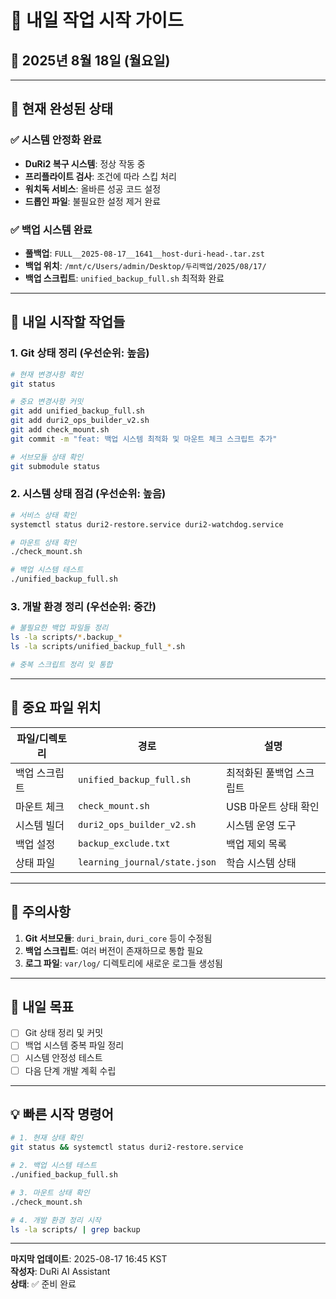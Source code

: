 # 🚀 **내일 작업 시작 가이드** 
## 📅 2025년 8월 18일 (월요일)

---

## 🎯 **현재 완성된 상태**

### ✅ **시스템 안정화 완료**
- **DuRi2 복구 시스템**: 정상 작동 중
- **프리플라이트 검사**: 조건에 따라 스킵 처리
- **워치독 서비스**: 올바른 성공 코드 설정
- **드롭인 파일**: 불필요한 설정 제거 완료

### ✅ **백업 시스템 완료**
- **풀백업**: `FULL__2025-08-17__1641__host-duri-head-.tar.zst`
- **백업 위치**: `/mnt/c/Users/admin/Desktop/두리백업/2025/08/17/`
- **백업 스크립트**: `unified_backup_full.sh` 최적화 완료

---

## 🔧 **내일 시작할 작업들**

### 1. **Git 상태 정리** (우선순위: 높음)
```bash
# 현재 변경사항 확인
git status

# 중요 변경사항 커밋
git add unified_backup_full.sh
git add duri2_ops_builder_v2.sh
git add check_mount.sh
git commit -m "feat: 백업 시스템 최적화 및 마운트 체크 스크립트 추가"

# 서브모듈 상태 확인
git submodule status
```

### 2. **시스템 상태 점검** (우선순위: 높음)
```bash
# 서비스 상태 확인
systemctl status duri2-restore.service duri2-watchdog.service

# 마운트 상태 확인
./check_mount.sh

# 백업 시스템 테스트
./unified_backup_full.sh
```

### 3. **개발 환경 정리** (우선순위: 중간)
```bash
# 불필요한 백업 파일들 정리
ls -la scripts/*.backup_*
ls -la scripts/unified_backup_full_*.sh

# 중복 스크립트 정리 및 통합
```

---

## 📁 **중요 파일 위치**

| 파일/디렉토리 | 경로 | 설명 |
|---------------|------|------|
| 백업 스크립트 | `unified_backup_full.sh` | 최적화된 풀백업 스크립트 |
| 마운트 체크 | `check_mount.sh` | USB 마운트 상태 확인 |
| 시스템 빌더 | `duri2_ops_builder_v2.sh` | 시스템 운영 도구 |
| 백업 설정 | `backup_exclude.txt` | 백업 제외 목록 |
| 상태 파일 | `learning_journal/state.json` | 학습 시스템 상태 |

---

## 🚨 **주의사항**

1. **Git 서브모듈**: `duri_brain`, `duri_core` 등이 수정됨
2. **백업 스크립트**: 여러 버전이 존재하므로 통합 필요
3. **로그 파일**: `var/log/` 디렉토리에 새로운 로그들 생성됨

---

## 🎯 **내일 목표**

- [ ] Git 상태 정리 및 커밋
- [ ] 백업 시스템 중복 파일 정리
- [ ] 시스템 안정성 테스트
- [ ] 다음 단계 개발 계획 수립

---

## 💡 **빠른 시작 명령어**

```bash
# 1. 현재 상태 확인
git status && systemctl status duri2-restore.service

# 2. 백업 시스템 테스트
./unified_backup_full.sh

# 3. 마운트 상태 확인
./check_mount.sh

# 4. 개발 환경 정리 시작
ls -la scripts/ | grep backup
```

---

**마지막 업데이트**: 2025-08-17 16:45 KST  
**작성자**: DuRi AI Assistant  
**상태**: ✅ 준비 완료
















